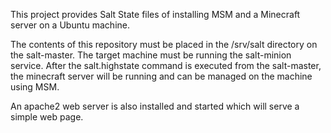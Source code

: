 This project provides Salt State files of installing MSM and a Minecraft server on a Ubuntu machine.

The contents of this repository must be placed in the /srv/salt directory on the salt-master.  The target machine must be running the salt-minion service.  After the salt.highstate command is executed from the salt-master, the minecraft server will be running and can be managed on the machine using MSM.  

An apache2 web server is also installed and started which will serve a simple web page.

